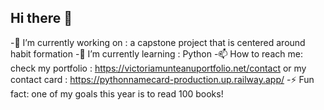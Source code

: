 ## Hi there 👋

<!--
**vicmoon/vicmoon** is a ✨ _special_ ✨ repository because its `README.md` (this file) appears on your GitHub profile.

Here are some ideas to get you started:

- 🔭 I’m currently working on ...
- 🌱 I’m currently learning ...
- 👯 I’m looking to collaborate on ...
- 🤔 I’m looking for help with ...
- 💬 Ask me about ...
- 📫 How to reach me: ...
- 😄 Pronouns: ...
- ⚡ Fun fact: ...
-->

-🔭 I’m currently working on :  a capstone project that is centered around habit formation 
-🌱 I’m currently learning : Python 
-📫 How to reach me: check my portfolio : https://victoriamunteanuportfolio.net/contact or my contact card :  https://pythonnamecard-production.up.railway.app/ 
-⚡ Fun fact: one of my goals this year is to read 100 books! 



